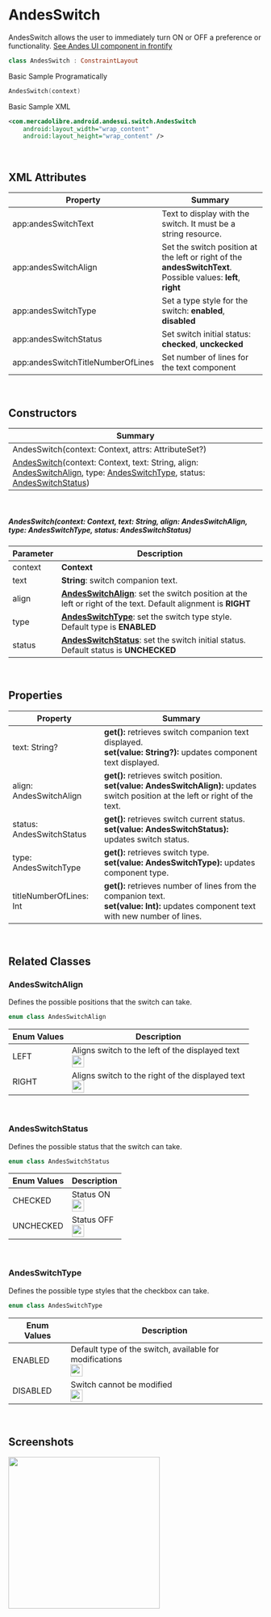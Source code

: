 # AndesSwitch

AndesSwitch allows the user to immediately turn ON or OFF a preference or functionality.
[See Andes UI component in frontify](https://company-161429.frontify.com/d/kxHCRixezmfK/n-a#/components/switch)

```kotlin
class AndesSwitch : ConstraintLayout
```

Basic Sample Programatically

```kotlin
AndesSwitch(context)
```
Basic Sample XML

```xml
<com.mercadolibre.android.andesui.switch.AndesSwitch
    android:layout_width="wrap_content"
    android:layout_height="wrap_content" />
```
<br/>

## XML Attributes
| Property | Summary |
| -------- | ------- |
| app:andesSwitchText | Text to display with the switch. It must be a string resource. |
| app:andesSwitchAlign | Set the switch position at the left or right of the **andesSwitchText**. Possible values: **left**, **right** |
| app:andesSwitchType | Set a type style for the switch: **enabled**, **disabled** |
| app:andesSwitchStatus | Set switch initial status: **checked**, **unckecked** |
| app:andesSwitchTitleNumberOfLines | Set number of lines for the text component |

<br/>

## Constructors
| Summary |
| --- |
| AndesSwitch(context: Context, attrs: AttributeSet?) |
| [AndesSwitch](#andesswitchcontext-context-text-string-align-andesswitchalign-type-andesswitchtype-status-andesswitchstatus)(context: Context, text: String, align: [AndesSwitchAlign](#andesswitchalign), type: [AndesSwitchType](#andesswitchtype), status: [AndesSwitchStatus](#andesswitchstatus))|

<br/>

##### AndesSwitch(context: Context, text: String, align: AndesSwitchAlign, type: AndesSwitchType, status: AndesSwitchStatus)
| Parameter | Description |
| -------- | ------- |
| context | **Context**|
| text | **String**: switch companion text. |
| align | **[AndesSwitchAlign](#andesswitchalign)**: set the switch position at the left or right of the text. Default alignment is **RIGHT** |
| type | **[AndesSwitchType](#andesswitchtype)**: set the switch type style. Default type is **ENABLED** |
| status | **[AndesSwitchStatus](#andesswitchstatus)**: set the switch initial status. Default status is **UNCHECKED** |

<br/>

## Properties
| Property | Summary |
| -------- | ------- |
| text: String? | **get():** retrieves switch companion text displayed. <br/> **set(value: String?):** updates component text displayed. |
| align: AndesSwitchAlign | **get():** retrieves switch position. <br/> **set(value: AndesSwitchAlign):** updates switch position at the left or right of the text. |
| status: AndesSwitchStatus | **get():** retrieves switch current status. <br/> **set(value: AndesSwitchStatus):** updates switch status. |
| type: AndesSwitchType | **get():** retrieves switch type. <br/> **set(value: AndesSwitchType):** updates component type. |
| titleNumberOfLines: Int | **get():** retrieves number of lines from the companion text. <br/> **set(value: Int):** updates component text with new number of lines. |

<br/>

## Related Classes

### AndesSwitchAlign
Defines the possible positions that the switch can take.
```kotlin
enum class AndesSwitchAlign
```
| Enum Values | Description |
| ----------- | ----------- |
| LEFT | Aligns switch to the left of the displayed text<br/><img src="https://user-images.githubusercontent.com/81258246/122062026-6e6fbc80-cdc5-11eb-896b-4850cdd04edd.jpg" height="24"/> |
| RIGHT | Aligns switch to the right of the displayed text<br/><img src="https://user-images.githubusercontent.com/81258246/122062027-6e6fbc80-cdc5-11eb-8a81-abbf0ff4bc5b.jpg" height="24"/> |

<br/>

### AndesSwitchStatus
Defines the possible status that the switch can take.
```kotlin
enum class AndesSwitchStatus
```
| Enum Values | Description |
| ----------- | ----------- |
| CHECKED | Status ON <br/><img src="https://user-images.githubusercontent.com/81258246/122062024-6dd72600-cdc5-11eb-965a-1473c6a7ded6.jpg" height="24"/> |
| UNCHECKED | Status OFF <br/><img src="https://user-images.githubusercontent.com/81258246/122062022-6dd72600-cdc5-11eb-995a-d1ebb4310bbe.jpg" height="24"/> |

<br/>

### AndesSwitchType
Defines the possible type styles that the checkbox can take.
```kotlin
enum class AndesSwitchType
```
| Enum Values | Description |
| ----------- | ----------- |
| ENABLED | Default type of the switch, available for modifications <br/><img src="https://user-images.githubusercontent.com/81258246/122062019-6d3e8f80-cdc5-11eb-824d-0c190f466363.jpg" height="24"/> |
| DISABLED | Switch cannot be modified<br/><img src="https://user-images.githubusercontent.com/81258246/122062015-6d3e8f80-cdc5-11eb-88a8-54d3ef22d81d.jpg" height="24"/> |

<br/>

## Screenshots
<img src="https://user-images.githubusercontent.com/81258246/122062012-6b74cc00-cdc5-11eb-88ba-876bb4d061bd.jpg" width="300">